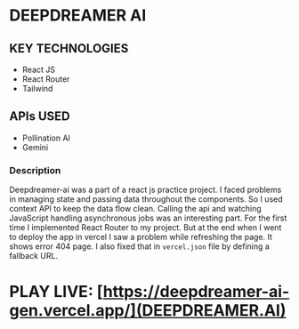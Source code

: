 # DEEPDREAMER AI 
## KEY TECHNOLOGIES 
- React JS
- React Router
- Tailwind

## APIs USED
- Pollination AI
- Gemini

### Description 
Deepdreamer-ai was a part of a react js practice project. I faced problems in managing state and passing data throughout the components. So I used context API to keep the data flow clean. Calling the api and watching JavaScript handling asynchronous jobs was an interesting part. 
For the first time I implemented React Router to my project. But at the end when I went to deploy the app in vercel I saw a problem while refreshing the page. It shows error 404 page. I also fixed that in `vercel.json` file by defining a fallback URL.

# PLAY LIVE: [https://deepdreamer-ai-gen.vercel.app/](DEEPDREAMER.AI)
